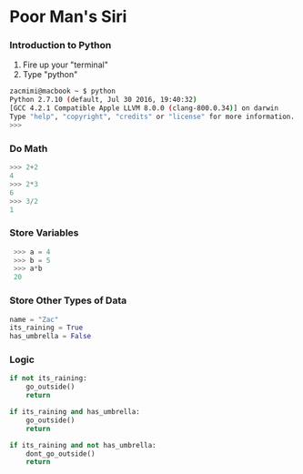 Poor Man's Siri
===============

### Introduction to Python

1. Fire up your "terminal"
2. Type "python"

```bash
zacmimi@macbook ~ $ python
Python 2.7.10 (default, Jul 30 2016, 19:40:32) 
[GCC 4.2.1 Compatible Apple LLVM 8.0.0 (clang-800.0.34)] on darwin
Type "help", "copyright", "credits" or "license" for more information.
>>>
```

### Do Math

```python
>>> 2+2
4
>>> 2*3
6
>>> 3/2
1
```

### Store Variables

```python
 >>> a = 4
 >>> b = 5
 >>> a*b
 20
```

### Store Other Types of Data
```python
name = "Zac"
its_raining = True
has_umbrella = False
```

### Logic
```python
if not its_raining:
    go_outside()
    return

if its_raining and has_umbrella:
    go_outside()
    return

if its_raining and not has_umbrella:
    dont_go_outside()
    return
```
